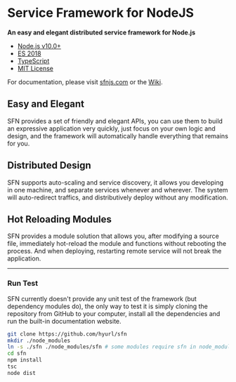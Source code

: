 # Service Framework for NodeJS

**An easy and elegant distributed service framework for Node.js**

* [Node.js v10.0+](http://nodejs.org/)
* [ES 2018](https://babeljs.io/learn-es2015/)
* [TypeScript](https://typescriptlang.org "SFN always ships with the latest features, make sure your TypeScript compiler is the newest version")
* [MIT License](https://opensource.org/licenses/MIT "SFN is licensed under the MIT license, you're free to use")

For documentation, please visit [sfnjs.com](https://sfnjs.com) or the
[Wiki](https://github.com/hyurl/sfn/wiki).

## Easy and Elegant

SFN provides a set of friendly and elegant APIs, you can use them to build an expressive
application very quickly, just focus on your own logic and design, and the framework
will automatically handle everything that remains for you.

## Distributed Design

SFN supports auto-scaling and service discovery, it allows you developing in one machine,
and separate services whenever and wherever. The system will auto-redirect traffics,
and distributively deploy without any modification.

## Hot Reloading Modules

SFN provides a module solution that allows you, after modifying a source file,
immediately hot-reload the module and functions without rebooting the process. And when
deploying, restarting remote service will not break the application.

***

### Run Test

SFN currently doesn't provide any unit test of the framework (but dependency 
modules do), the only way to test it is simply cloning the repository from
GitHub to your computer, install all the dependencies and run the built-in 
documentation website.

```sh
git clone https://github.com/hyurl/sfn
mkdir ./node_modules
ln -s ./sfn ./node_modules/sfn # some modules require sfn in node_modules
cd sfn
npm install
tsc
node dist
```
